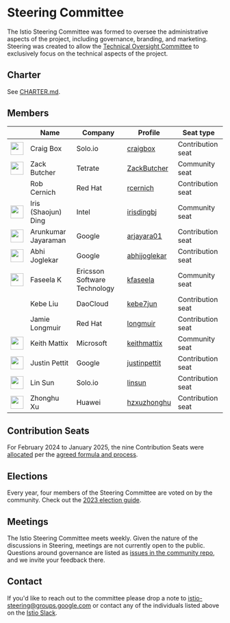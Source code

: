 # Steering Committee

The Istio Steering Committee was formed to oversee the administrative aspects of the project, including governance, branding, and marketing.
Steering was created to allow the [Technical Oversight Committee](../TECH-OVERSIGHT-COMMITTEE.md) to exclusively focus on the technical aspects of the project.

## Charter

See [CHARTER.md](CHARTER.md).

## Members

&nbsp; | Name | Company | Profile | Seat type
---|---|---|---|---
<img width="30px" src="https://avatars.githubusercontent.com/u/132510?v=4"> | Craig Box | Solo.io | [craigbox](https://github.com/craigbox) | Contribution seat
<img width="30px" src="https://avatars.githubusercontent.com/u/1923135?v=4"> | Zack Butcher | Tetrate | [ZackButcher](https://github.com/ZackButcher) | Community seat
| | Rob Cernich | Red Hat | [rcernich](https://github.com/rcernich) | Contribution seat
<img width="30px" src="https://events.istio.io/istiocon-2021/images/speakers/iris-ding.jpg"> | Iris (Shaojun) Ding | Intel | [irisdingbj](https://github.com/irisdingbj) | Community seat
<img width="30px" src="https://avatars.githubusercontent.com/u/51500279?v=4"> | Arunkumar Jayaraman | Google | [arjayara01](https://github.com/arjayara01) | Contribution seat
<img width="30px" src="https://avatars.githubusercontent.com/u/3450504?v=4"> | Abhi Joglekar | Google | [abhijoglekar](https://github.com/abhijoglekar) | Contribution seat
<img width="30px" src="https://avatars.githubusercontent.com/u/7901446?v=4"> | Faseela K | Ericsson Software Technology | [kfaseela](https://github.com/kfaseela) | Community seat
| | Kebe Liu | DaoCloud | [kebe7jun](https://github.com/kebe7jun) | Contribution seat
| | Jamie Longmuir | Red Hat | [longmuir](https://github.com/longmuir) | Contribution seat
| <img width="30px" src="https://avatars.githubusercontent.com/u/1531662?v=4"> | Keith Mattix | Microsoft | [keithmattix](https://github.com/keithmattix) | Community seat
| <img width="30px" src="https://avatars.githubusercontent.com/u/915822?v=4"> | Justin Pettit | Google | [justinpettit](https://github.com/justinpettit) | Contribution seat
<img width="30px" src="https://avatars.githubusercontent.com/u/1588319?v=4"> | Lin Sun | Solo.io | [linsun](https://github.com/linsun) | Contribution seat
<img width="30px" src="https://avatars.githubusercontent.com/u/13374016?v=4"> | Zhonghu Xu | Huawei | [hzxuzhonghu](https://github.com/hzxuzhonghu) | Contribution seat

## Contribution Seats

For February 2024 to January 2025, the nine Contribution Seats were [allocated](https://docs.google.com/spreadsheets/d/1OIwf11xdL3VHi18uhOnHMwQnlXBS22vvhL0m1qraIds/edit#gid=1365082320) per the [agreed formula and process](CONTRIBUTION-FORMULA.md).

## Elections

Every year, four members of the Steering Committee are voted on by the community. Check out the [2023 election guide](elections/2023/).

## Meetings

The Istio Steering Committee meets weekly.
Given the nature of the discussions in Steering, meetings are not currently open to the public. Questions around governance are listed as [issues in the community repo](https://github.com/istio/community/labels/steering-governance), and we invite your feedback there.

## Contact

If you'd like to reach out to the committee please drop a note to
[istio-steering@groups.google.com](mailto:istio-steering@groups.google.com) or contact any
of the individuals listed above on the [Istio Slack](https://slack.istio.io/).
